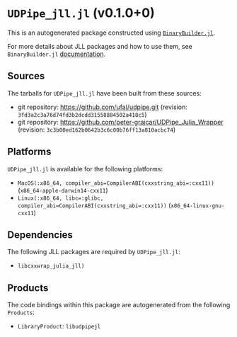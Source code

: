 # `UDPipe_jll.jl` (v0.1.0+0)

This is an autogenerated package constructed using [`BinaryBuilder.jl`](https://github.com/JuliaPackaging/BinaryBuilder.jl).

For more details about JLL packages and how to use them, see `BinaryBuilder.jl` [documentation](https://juliapackaging.github.io/BinaryBuilder.jl/dev/jll/).

## Sources

The tarballs for `UDPipe_jll.jl` have been built from these sources:

* git repository: https://github.com/ufal/udpipe.git (revision: `3fd3a2c3a76d74fd3b2dcdd31558884502a418c5`)
* git repository: https://github.com/peter-grajcar/UDPipe_Julia_Wrapper (revision: `3c3b00ed162b0642b3c6c00b76ff13a810acbc74`)

## Platforms

`UDPipe_jll.jl` is available for the following platforms:

* `MacOS(:x86_64, compiler_abi=CompilerABI(cxxstring_abi=:cxx11))` (`x86_64-apple-darwin14-cxx11`)
* `Linux(:x86_64, libc=:glibc, compiler_abi=CompilerABI(cxxstring_abi=:cxx11))` (`x86_64-linux-gnu-cxx11`)

## Dependencies

The following JLL packages are required by `UDPipe_jll.jl`:

* `libcxxwrap_julia_jll)`

## Products

The code bindings within this package are autogenerated from the following `Products`:

* `LibraryProduct`: `libudpipejl`
